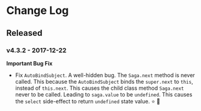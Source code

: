 # Change Log

## Released

### v4.3.2 - 2017-12-22

**Important Bug Fix**
- Fix `AutoBindSubject`. A well-hidden bug. The `Saga.next` method is never called. This because the `AutoBindSubject` binds the `super.next` to `this`, instead of `this.next`. This causes the child class method `Saga.next` never to be called. Leading to `saga.value` to be `undefined`. This causes the `select` side-effect to return `undefined` state value. :star: :beers: 